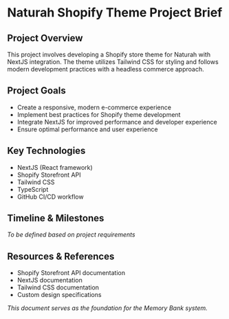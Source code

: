 # Naturah Shopify Theme Project Brief

## Project Overview
This project involves developing a Shopify store theme for Naturah with NextJS integration. The theme utilizes Tailwind CSS for styling and follows modern development practices with a headless commerce approach.

## Project Goals
- Create a responsive, modern e-commerce experience
- Implement best practices for Shopify theme development
- Integrate NextJS for improved performance and developer experience
- Ensure optimal performance and user experience

## Key Technologies
- NextJS (React framework)
- Shopify Storefront API
- Tailwind CSS
- TypeScript
- GitHub CI/CD workflow

## Timeline & Milestones
*To be defined based on project requirements*

## Resources & References
- Shopify Storefront API documentation
- NextJS documentation
- Tailwind CSS documentation
- Custom design specifications

*This document serves as the foundation for the Memory Bank system.* 